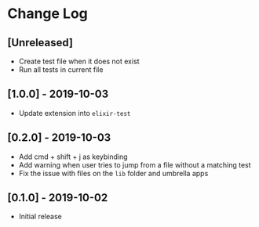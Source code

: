 # Change Log

## [Unreleased]
- Create test file when it does not exist
- Run all tests in current file

## [1.0.0] - 2019-10-03
- Update extension into `elixir-test`

## [0.2.0] - 2019-10-03
- Add cmd + shift + j as keybinding
- Add warning when user tries to jump from a file without a matching test
- Fix the issue with files on the `lib` folder and umbrella apps

## [0.1.0] - 2019-10-02
- Initial release
